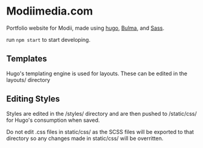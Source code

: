 # Modiimedia.com

Portfolio website for Modii, made using [hugo](https://gohugo.io), [Bulma](https://bulma.io), and [Sass](https://sass-lang.com/).

run `npm start` to start developing.

## Templates

Hugo's templating engine is used for layouts. These can be edited in the layouts/ directory

## Editing Styles

Styles are edited in the /styles/ directory and are then pushed to /static/css/ for Hugo's consumption when saved.

Do not edit .css files in static/css/ as the SCSS files will be exported to that directory so any changes made in static/css/ will be overritten.